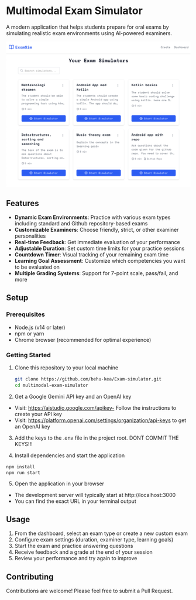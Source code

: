 # Multimodal Exam Simulator

A modern application that helps students prepare for oral exams by simulating realistic exam environments using AI-powered examiners.

![Exam Simulator Screenshot](screenshot.png)

## Features

- **Dynamic Exam Environments**: Practice with various exam types including standard and Github repository-based exams
- **Customizable Examiners**: Choose friendly, strict, or other examiner personalities 
- **Real-time Feedback**: Get immediate evaluation of your performance
- **Adjustable Duration**: Set custom time limits for your practice sessions
- **Countdown Timer**: Visual tracking of your remaining exam time
- **Learning Goal Assessment**: Customize which competencies you want to be evaluated on
- **Multiple Grading Systems**: Support for 7-point scale, pass/fail, and more

## Setup

### Prerequisites
- Node.js (v14 or later)
- npm or yarn
- Chrome browser (recommended for optimal experience)

### Getting Started
1. Clone this repository to your local machine
   ```bash
   git clone https://github.com/behu-kea/Exam-simulator.git
   cd multimodal-exam-simulator
2. Get a Google Gemini API key and an OpenAI key
- Visit: https://aistudio.google.com/apikey- Follow the instructions to create your API key
- Visit: https://platform.openai.com/settings/organization/api-keys to get an OpenAI key

3. Add the keys to the .env file in the project root. DONT COMMIT THE KEYS!!!

4. Install dependencies and start the application
````
npm install
npm run start
````

5. Open the application in your browser
- The development server will typically start at http://localhost:3000
- You can find the exact URL in your terminal output

## Usage
1. From the dashboard, select an exam type or create a new custom exam
2. Configure exam settings (duration, examiner type, learning goals)
3. Start the exam and practice answering questions
4. Receive feedback and a grade at the end of your session
5. Review your performance and try again to improve

## Contributing
Contributions are welcome! Please feel free to submit a Pull Request.